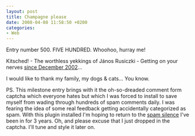 ```yaml
---
layout: post
title: Champagne please
date: 2008-04-08 11:58:50 +0200
categories:
- Web
---
```

Entry number 500. FIVE HUNDRED. Whoohoo, hurray me!

Kitsched! - The worthless yekkings of J&aacute;nos Rusiczki - Getting on your nerves <a href="http://www.rusiczki.net/blog/archives/2002/12/20/restart">since December 2002</a>...

I would like to thank my family, my dogs & cats... You know.

PS. This milestone entry brings with it the oh-so-dreaded comment form captcha which everyone hates but which I was forced to install to save myself from wading through hundreds of spam comments daily. I was fearing the idea of some real feedback getting accidentally categorized as spam. With this plugin installed I'm hoping to return to the <a href="http://www.rusiczki.net/blog/archives/2008/04/03/all_was_well_in_spamland">spam silence</a> I've been in for 3 years. Oh, and please excuse that I just dropped in the captcha. I'll tune and style it later on.

